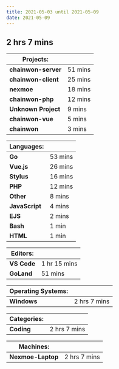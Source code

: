 ```yaml
---
title: 2021-05-03 until 2021-05-09
date: 2021-05-09
---
```


## 2 hrs 7 mins

| Projects:           |          |
| ------------------- | -------- |
| **chainwon-server** | 51  mins |
| **chainwon-client** | 25  mins |
| **nexmoe**          | 18  mins |
| **chainwon-php**    | 12  mins |
| **Unknown Project** | 9  mins  |
| **chainwon-vue**    | 5  mins  |
| **chainwon**        | 3  mins  |

 

| Languages:     |          |
| -------------- | -------- |
| **Go**         | 53  mins |
| **Vue.js**     | 26  mins |
| **Stylus**     | 16  mins |
| **PHP**        | 12  mins |
| **Other**      | 8  mins  |
| **JavaScript** | 4  mins  |
| **EJS**        | 2  mins  |
| **Bash**       | 1  min   |
| **HTML**       | 1  min   |

 

| Editors:    |               |
| ----------- | ------------- |
| **VS Code** | 1  hr 15 mins |
| **GoLand**  | 51  mins      |

 

| Operating   Systems: |               |
| -------------------- | ------------- |
| **Windows**          | 2  hrs 7 mins |

 

| Categories: |               |
| ----------- | ------------- |
| **Coding**  | 2  hrs 7 mins |

 

| Machines:         |               |
| ----------------- | ------------- |
| **Nexmoe-Laptop** | 2  hrs 7 mins |